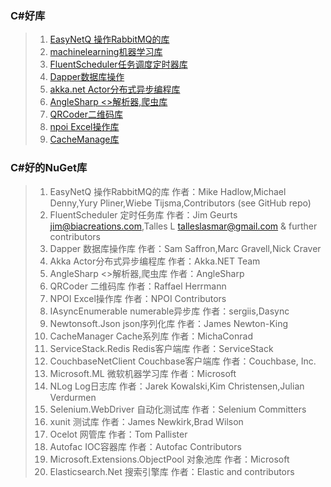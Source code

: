 ### C#好库
> 1. [EasyNetQ 操作RabbitMQ的库](https://github.com/EasyNetQ/EasyNetQ)
> 3. [machinelearning机器学习库](https://github.com/dotnet/machinelearning)
> 4. [FluentScheduler任务调度定时器库](https://github.com/fluentscheduler/FluentScheduler)
> 5. [Dapper数据库操作](https://github.com/StackExchange/Dapper)
> 1. [akka.net Actor分布式异步编程库](https://github.com/akkadotnet/akka.net)
> 1. [AngleSharp <>解析器,爬虫库](https://github.com/AngleSharp/AngleSharp)
> 1. [QRCoder二维码库](https://github.com/codebude/QRCoder/)
> 1. [npoi Excel操作库](https://github.com/tonyqus/npoi)
> 1. [CacheManage库](https://github.com/MichaCo/CacheManager)

### C#好的NuGet库
> 1. EasyNetQ 操作RabbitMQ的库   作者：Mike Hadlow,Michael Denny,Yury Pliner,Wiebe Tijsma,Contributors (see GitHub repo)
> 2. FluentScheduler 定时任务库  作者：Jim Geurts <jim@biacreations.com>,Talles L <talleslasmar@gmail.com> & further contributors
> 3. Dapper 数据库操作库         作者：Sam Saffron,Marc Gravell,Nick Craver
> 4. Akka Actor分布式异步编程库  作者：Akka.NET Team
> 5. AngleSharp <>解析器,爬虫库  作者：AngleSharp
> 6. QRCoder 二维码库           作者：Raffael Herrmann
> 7. NPOI Excel操作库           作者：NPOI Contributors
> 8. IAsyncEnumerable numerable异步库  作者：sergiis,Dasync
> 9. Newtonsoft.Json json序列化库      作者：James Newton-King
> 1. CacheManager Cache系列库          作者：MichaConrad
> 1. ServiceStack.Redis Redis客户端库  作者：ServiceStack     
> 1. CouchbaseNetClient Couchbase客户端库   作者：Couchbase, Inc.
> 1. Microsoft.ML 微软机器学习库             作者：Microsoft
> 1. NLog Log日志库             作者：Jarek Kowalski,Kim Christensen,Julian Verdurmen
> 1. Selenium.WebDriver 自动化测试库   作者：Selenium Committers
> 1. xunit 测试库               作者：James Newkirk,Brad Wilson
> 1. Ocelot 网管库              作者：Tom Pallister
> 1. Autofac IOC容器库          作者：Autofac Contributors
> 1. Microsoft.Extensions.ObjectPool 对象池库  作者：Microsoft
> 1. Elasticsearch.Net 搜索引擎库              作者：Elastic and contributors
